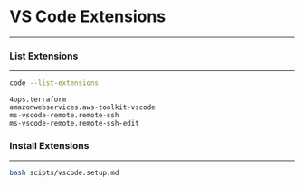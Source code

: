 # VS Code Extensions
---

### List Extensions
---

```bash
code --list-extensions
```
```
4ops.terraform
amazonwebservices.aws-toolkit-vscode
ms-vscode-remote.remote-ssh
ms-vscode-remote.remote-ssh-edit
```

### Install Extensions
---
```bash
bash scipts/vscode.setup.md
```
